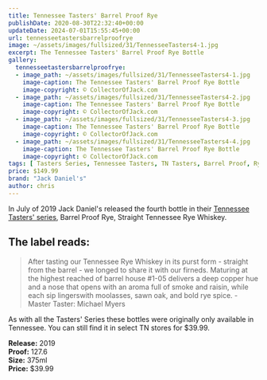 ```yaml
---
title: Tennessee Tasters' Barrel Proof Rye
publishDate: 2020-08-30T22:32:40+00:00
updateDate: 2024-07-01T15:55:45+00:00
url: tennesseetastersbarrelproofrye
image: ~/assets/images/fullsized/31/TennesseeTasters4-1.jpg
excerpt: The Tennessee Tasters' Barrel Proof Rye Bottle
gallery:
  tennesseetastersbarrelproofrye:
  - image_path: ~/assets/images/fullsized/31/TennesseeTasters4-1.jpg
    image-caption: The Tennessee Tasters' Barrel Proof Rye Bottle
    image-copyright: © CollectorOfJack.com
  - image_path: ~/assets/images/fullsized/31/TennesseeTasters4-2.jpg
    image-caption: The Tennessee Tasters' Barrel Proof Rye Bottle
    image-copyright: © CollectorOfJack.com
  - image_path: ~/assets/images/fullsized/31/TennesseeTasters4-3.jpg
    image-caption: The Tennessee Tasters' Barrel Proof Rye Bottle
    image-copyright: © CollectorOfJack.com
  - image_path: ~/assets/images/fullsized/31/TennesseeTasters4-4.jpg
    image-caption: The Tennessee Tasters' Barrel Proof Rye Bottle
    image-copyright: © CollectorOfJack.com
tags: [ Tasters Series, Tennessee Tasters, TN Tasters, Barrel Proof, Rye, Barrel Proof Rye, Distillery Series, Tasters ]
price: $149.99
brand: "Jack Daniel's"
author: chris
---
```

In July of 2019 Jack Daniel's released the fourth bottle in their [Tennessee Tasters' series](/series/tasters-distillery), Barrel Proof Rye, Straight Tennessee Rye Whiskey.

## The label reads:
> After tasting our Tennessee Rye Whiskey in its purst form - straight from the barrel - we longed to share it with our firneds. Maturing at the highest reached of barrel house #1-05 delivers a deep copper hue and a nose that opens with an aroma full of smoke and raisin, while each sip lingerswith moolasses, sawn oak, and bold rye spice. 
> \- Master Taster: Michael Myers
    
As with all the Tasters' Series these bottles were originally only available in Tennessee. You can still find it in select TN stores for $39.99.

**Release:** 2019  
**Proof:** 127.6  
**Size:** 375ml  
**Price:** $39.99  



